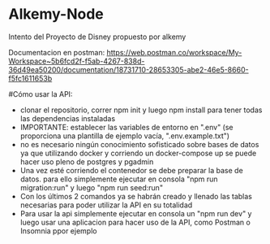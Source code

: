 # Alkemy-Node
Intento del Proyecto de Disney propuesto por alkemy

Documentacion en postman: https://web.postman.co/workspace/My-Workspace~5b6fcd2f-f5ab-4267-838d-36d49ea50200/documentation/18731710-28653305-abe2-46e5-8660-f5fc1611653b

#Cómo usar la API:
- clonar el repositorio, correr npm init y luego npm install para tener todas las dependencias instaladas
- IMPORTANTE: establecer las variables de entorno en ".env" (se proporciona una plantilla de ejemplo vacía, ".env.example.txt")
- no es necesario ningún conocimiento sofisticado sobre bases de datos ya que utilizando docker y corriendo un docker-compose up se puede hacer uso pleno de postgres y pgadmin
- Una vez esté corriendo el contenedor se debe preparar la base de datos. para ello simplemente ejecutar en consola "npm run migration:run" y luego "npm run seed:run"
- Con los últimos 2 comandos ya se habrán creado y llenado las tablas necesarias para poder utilizar la API en su totalidad
- Para usar la api simplemente  ejecutar en consola un "npm run dev" y luego usar una aplicacion para hacer uso de la API, como Postman o Insomnia ppor ejemplo
